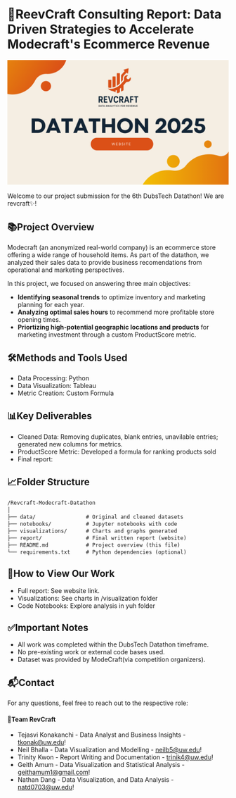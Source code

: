 # 🎨ReevCraft Consulting Report: Data Driven Strategies to Accelerate Modecraft's Ecommerce Revenue

<p align="center">
  <a href="https://www.google.com/webhp" target="_blank">
    <img src="./images/Banner.png.png" alt="Datathon 2025 Retail Track" width="800">
  </a>
</p>

Welcome to our project submission for the 6th DubsTech Datathon! We are revcraft✨!

## 📚Project Overview

Modecraft (an anonymized real-world company) is an ecommerce store offering a wide range of household items. As part of the datathon, we analyzed their sales data to provide business recomendations from operational and marketing perspectives.

In this project, we focused on answering three main objectives:
- **Identifying seasonal trends** to optimize inventory and marketing planning for each year.
- **Analyzing optimal sales hours** to recommend more profitable store opening times.
- **Priortizing high-potential geographic locations and products** for marketing investment through a custom ProductScore metric.

## 🛠Methods and Tools Used
- Data Processing: Python
- Data Visualization: Tableau
- Metric Creation: Custom Formula

## 📊Key Deliverables
- Cleaned Data: Removing duplicates, blank entries, unavilable entries; generated new columns for metrics.
- ProductScore Metric: Developed a formula for ranking products sold
- Final report:

## 📈Folder Structure
```
/Revcraft-Modecraft-Datathon
│
├── data/                # Original and cleaned datasets
├── notebooks/           # Jupyter notebooks with code
├── visualizations/      # Charts and graphs generated
├── report/              # Final written report (website)
├── README.md            # Project overview (this file)
└── requirements.txt     # Python dependencies (optional)
```

## 🚀How to View Our Work
- Full report: See website link.
- Visualizations: See charts in /visualization folder
- Code Notebooks: Explore analysis in yuh folder


## ✅Important Notes
- All work was completed within the DubsTech Datathon timeframe.
- No pre-existing work or external code bases used.
- Dataset was provided by ModeCraft(via competition organizers).

## 📬Contact
For any questions, feel free to reach out to the respective role:

#### 👥Team RevCraft
- Tejasvi Konakanchi - Data Analyst and Business Insights - [tkonak@uw.edu](mailto:tkonak@uw.edu)!
- Neil Bhalla - Data Visualization and Modelling - [neilb5@uw.edu](mailto:neilb5@uw.edu)!
- Trinity Kwon - Report Writing and Documentation - [trinik4@uw.edu](mailto:trinik4@uw.edu)!
- Geith Amum - Data Visualization and Statistical Analysis - [geithamum1@gmail.com](geithamum1@gmail.com)!
- Nathan Dang - Data Visualization, and Data Analysis - [natd0703@uw.edu](natd0703@uw.edu)!
